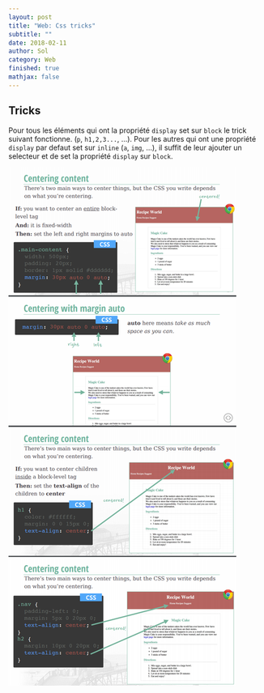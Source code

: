```yaml
---
layout: post
title: "Web: Css tricks"
subtitle: ""
date: 2018-02-11
author: Sol
category: Web
finished: true
mathjax: false
---
```


## Tricks

Pour tous les éléments qui ont la propriété `display` set sur `block` le trick suivant fonctionne. (`p`, `h1,2,3...`, ...). Pour les autres qui ont une propriété `display` par defaut set sur `inline` (`a`, `img`, ...), il suffit de leur ajouter un selecteur et de set la propriété `display` sur `block`.

![alt](/00illustrations/web-css/centering.png)
